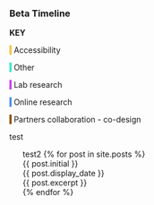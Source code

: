 

<section id="timeline">
<h3>Beta Timeline</h3>
<div class="colour_key">
  <p style="text-align: left"><strong>KEY</strong></p>
  <p><span style="background-color: #f5c44b">&nbsp;</span> Accessibility</p>
  <p><span style="background-color: #3ee9d1">&nbsp;</span> Other</p>
  <p><span style="background-color: #ce43eb">&nbsp;</span> Lab research</p>
  <p><span style="background-color: #4d92eb">&nbsp;</span> Online research</p>
  <p><span style="background-color: #935300">&nbsp;</span> Partners collaboration - co-design</p>
</div>
test
<ul>
test2
  {% for post in site.posts %}
      <div class="timeline_card ">
        <div class="timeline_head {{post.type}}">
          <div class="timeline_number-box">
            <span>{{ post.initial }}</span>
          </div>
          <span class="date_{{post.type}}" > {{ post.display_date }} </span>
          <span class="type_{{post.type}}" > </span>
        </div>
        <div class="timeline_body">
          {{ post.excerpt }}
        </div>
      </div>
  {% endfor %}
</ul>


</section>
